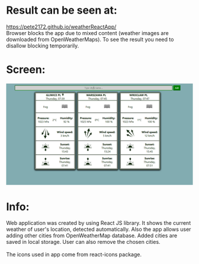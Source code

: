 # Result can be seen at:
https://pete2172.github.io/weatherReactApp/ \
Browser blocks the app due to mixed content (weather images are downloaded from OpenWeatherMaps). To see the result you need to disallow blocking temporarily.

# Screen:
![Example](https://raw.githubusercontent.com/Pete2172/weatherReactApp/master/image.PNG)

# Info:
Web application was created by using React JS library. It shows the current weather of user's location, detected automatically. Also the app allows user adding other cities from OpenWeatherMap database. Added cities are saved in local storage. User can also remove the chosen cities.\
\
The icons used in app come from react-icons package.
